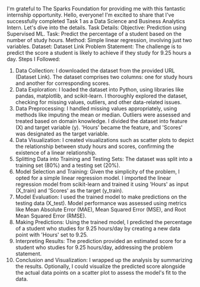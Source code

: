 I'm grateful to The Sparks Foundation for providing me with this fantastic internship opportunity.
Hello, everyone! I'm excited to share that I've successfully completed Task 1 as a Data Science and Business Analytics Intern. Let's dive into the details.
Task Details: Objective: Prediction using Supervised ML. Task: Predict the percentage of a student based on the number of study hours. Method: Simple linear regression, involving just two variables. Dataset: Dataset Link
Problem Statement: The challenge is to predict the score a student is likely to achieve if they study for 9.25 hours a day.
Steps I Followed:
1. Data Collection:
I downloaded the dataset from the provided URL (Dataset Link).
The dataset comprises two columns: one for study hours and another for corresponding scores.
2. Data Exploration:
I loaded the dataset into Python, using libraries like pandas, matplotlib, and scikit-learn.
I thoroughly explored the dataset, checking for missing values, outliers, and other data-related issues.
3. Data Preprocessing:
I handled missing values appropriately, using methods like imputing the mean or median.
Outliers were assessed and treated based on domain knowledge.
I divided the dataset into feature (X) and target variable (y). 'Hours' became the feature, and 'Scores' was designated as the target variable.
4. Data Visualization:
I created visualizations such as scatter plots to depict the relationship between study hours and scores, confirming the existence of a linear relationship.
5. Splitting Data into Training and Testing Sets:
The dataset was split into a training set (80%) and a testing set (20%).
6. Model Selection and Training:
Given the simplicity of the problem, I opted for a simple linear regression model.
I imported the linear regression model from scikit-learn and trained it using 'Hours' as input (X_train) and 'Scores' as the target (y_train).
7. Model Evaluation:
I used the trained model to make predictions on the testing data (X_test).
Model performance was assessed using metrics like Mean Absolute Error (MAE), Mean Squared Error (MSE), and Root Mean Squared Error (RMSE).
8. Making Predictions:
Using the trained model, I predicted the percentage of a student who studies for 9.25 hours/day by creating a new data point with 'Hours' set to 9.25.
9. Interpreting Results:
The prediction provided an estimated score for a student who studies for 9.25 hours/day, addressing the problem statement.
10. Conclusion and Visualization:
I wrapped up the analysis by summarizing the results.
Optionally, I could visualize the predicted score alongside the actual data points on a scatter plot to assess the model's fit to the data.

